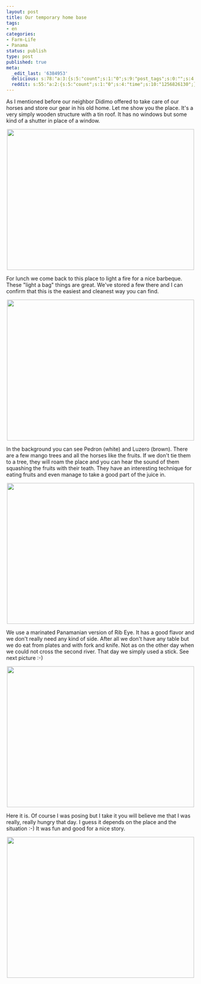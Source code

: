 ```yaml
---
layout: post
title: Our temporary home base
tags:
- en
categories:
- Farm-Life
- Panama
status: publish
type: post
published: true
meta:
  _edit_last: '6384953'
  delicious: s:78:"a:3:{s:5:"count";s:1:"0";s:9:"post_tags";s:0:"";s:4:"time";s:10:"1256826128";}";
  reddit: s:55:"a:2:{s:5:"count";s:1:"0";s:4:"time";s:10:"1256826130";}";
---
```

As I mentioned before our neighbor Didimo offered to take care of our horses and store our gear in his old home. Let me show you the place. It's a very simply wooden structure with a tin roof. It has no windows but some kind of a shutter in place of a window.

<a href="http://www.flickr.com/photos/34665899@N00/3907826671" title="View '' on Flickr.com"><div style="text-align:center;"><img src="http://farm3.static.flickr.com/2566/3907826671_b1b6b12795.jpg" alt="" border="0" width="500" height="375" /></div></a>

For lunch we come back to this place to light a fire for a nice barbeque. These "light a bag" things are great. We've stored a few there and I can confirm that this is the easiest and cleanest way you can find.

<a href="http://www.flickr.com/photos/34665899@N00/3908604672" title="View '' on Flickr.com"><div style="text-align:center;"><img src="http://farm4.static.flickr.com/3085/3908604672_ed4e38354c.jpg" alt="" border="0" width="500" height="375" /></div></a>

In the background you can see Pedron (white) and Luzero (brown). There are a few mango trees and all the horses like the fruits. If we don't tie them to a tree, they will roam the place and you can hear the sound of them squashing the fruits with their teath. They have an interesting technique for eating fruits and even manage to take a good part of the juice in.

<a href="http://www.flickr.com/photos/34665899@N00/3907823865" title="View '' on Flickr.com"><div style="text-align:center;"><img src="http://farm4.static.flickr.com/3516/3907823865_b90de4803c.jpg" alt="" border="0" width="500" height="375" /></div></a>

We use a marinated Panamanian version of Rib Eye. It has a good flavor and we don't really need any kind of side. After all we don't have any table but we do eat from plates and with fork and knife. Not as on the other day when we could not cross the second river. That day we simply used a stick. See next picture :-)

<a href="http://www.flickr.com/photos/34665899@N00/3908603622" title="View '' on Flickr.com"><div style="text-align:center;"><img src="http://farm4.static.flickr.com/3484/3908603622_ab2bbb6369.jpg" alt="" border="0" width="500" height="375" /></div></a>

Here it is. Of course I was posing but I take it you will believe me that I was really, really hungry that day. I guess it depends on the place and the situation :-) It was fun and good for a nice story.

<a href="http://www.flickr.com/photos/34665899@N00/3908002567" title="View '' on Flickr.com"><div style="text-align:center;"><img src="http://farm3.static.flickr.com/2478/3908002567_abb3637fbf.jpg" alt="" border="0" width="500" height="375" /></div></a>
